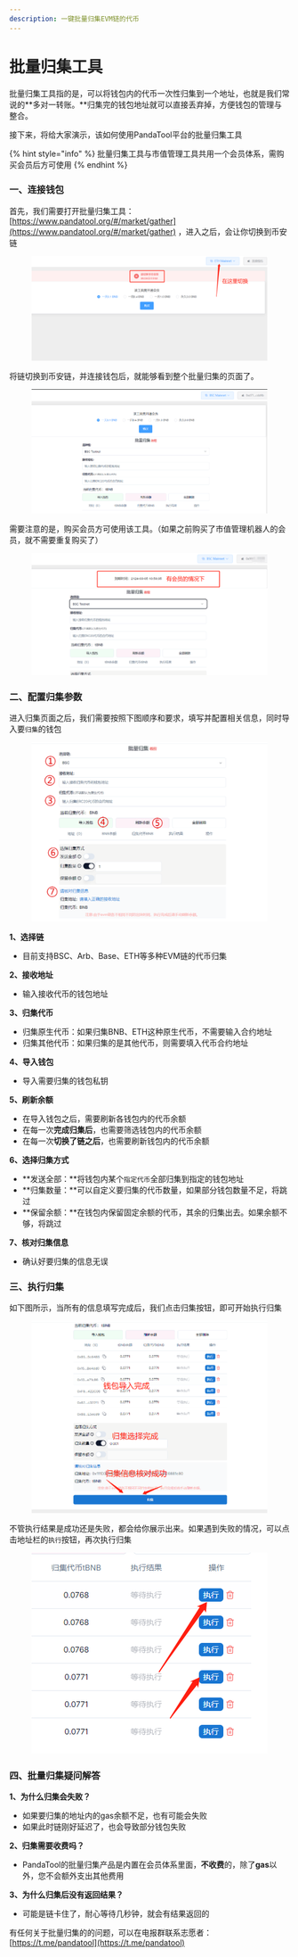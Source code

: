 ```yaml
---
description: 一键批量归集EVM链的代币
---
```


# 批量归集工具

批量归集工具指的是，可以将钱包内的代币一次性归集到一个地址，也就是我们常说的**多对一转账。**归集完的钱包地址就可以直接丢弃掉，方便钱包的管理与整合。

接下来，将给大家演示，该如何使用PandaTool平台的批量归集工具

{% hint style="info" %}
批量归集工具与市值管理工具共用一个会员体系，需购买会员后方可使用
{% endhint %}

### 一、连接钱包

首先，我们需要打开批量归集工具：[https://www.pandatool.org/#/market/gather](https://www.pandatool.org/#/market/gather)  ，进入之后，会让你切换到币安链

<figure><img src="../.gitbook/assets/1-切换链 (1).png" alt=""><figcaption></figcaption></figure>

将链切换到币安链，并连接钱包后，就能够看到整个批量归集的页面了。

<figure><img src="../.gitbook/assets/2-连接成功.png" alt=""><figcaption></figcaption></figure>

需要注意的是，购买会员方可使用该工具。（如果之前购买了市值管理机器人的会员，就不需要重复购买了）

<figure><img src="../.gitbook/assets/3-会员页面.png" alt=""><figcaption></figcaption></figure>

### 二、配置归集参数

进入归集页面之后，我们需要按照下图顺序和要求，填写并配置相关信息，同时导入要`归集`的钱包

<figure><img src="../.gitbook/assets/4-配置信息.png" alt=""><figcaption></figcaption></figure>

**1、选择链**

* 目前支持BSC、Arb、Base、ETH等多种EVM链的代币归集

**2、接收地址**

* 输入接收代币的钱包地址

**3、归集代币**

* 归集原生代币：如果归集BNB、ETH这种原生代币，不需要输入合约地址
* 归集其他代币：如果归集的是其他代币，则需要填入代币合约地址

**4、导入钱包**

* 导入需要归集的钱包私钥

**5、刷新余额**

* 在导入钱包之后，需要刷新各钱包内的代币余额
* 在每一次**完成归集后**，也需要筛选钱包内的代币余额
* 在每一次**切换了链之后**，也需要刷新钱包内的代币余额

**6、选择归集方式**

* **发送全部：**将钱包内某个`指定代币`全部归集到指定的钱包地址
* **归集数量：**可以自定义要归集的代币数量，如果部分钱包数量不足，将跳过
* **保留余额：**在钱包内保留固定余额的代币，其余的归集出去。如果余额不够，将跳过

**7、核对归集信息**

* 确认好要归集的信息无误

### 三、执行归集

如下图所示，当所有的信息填写完成后，我们点击归集按钮，即可开始执行归集

<figure><img src="../.gitbook/assets/5-执行归集.png" alt=""><figcaption></figcaption></figure>

不管执行结果是成功还是失败，都会给你展示出来。如果遇到失败的情况，可以点击地址栏的`执行`按钮，再次执行归集

<figure><img src="../.gitbook/assets/6-点击执行.png" alt=""><figcaption></figcaption></figure>

### 四、批量归集疑问解答 <a href="#solana-gui-ji-yi-wen-jie-da" id="solana-gui-ji-yi-wen-jie-da"></a>

**1、为什么归集会失败？**

* 如果要归集的地址内的gas余额不足，也有可能会失败
* 如果此时链刚好延迟了，也会导致部分钱包失败

**2、归集需要收费吗？**

* PandaTool的批量归集产品是内置在会员体系里面，**不收费**的，除了**gas**以外，您不会额外支出其他费用

**3、为什么归集后没有返回结果？**

* 可能是链卡住了，耐心等待几秒钟，就会有结果返回的

有任何关于批量归集的的问题，可以在电报群联系志愿者：[https://t.me/pandatool](https://t.me/pandatool)
